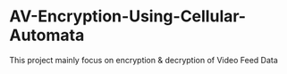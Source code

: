 # AV-Encryption-Using-Cellular-Automata
This project mainly focus on encryption &amp; decryption of Video Feed Data
